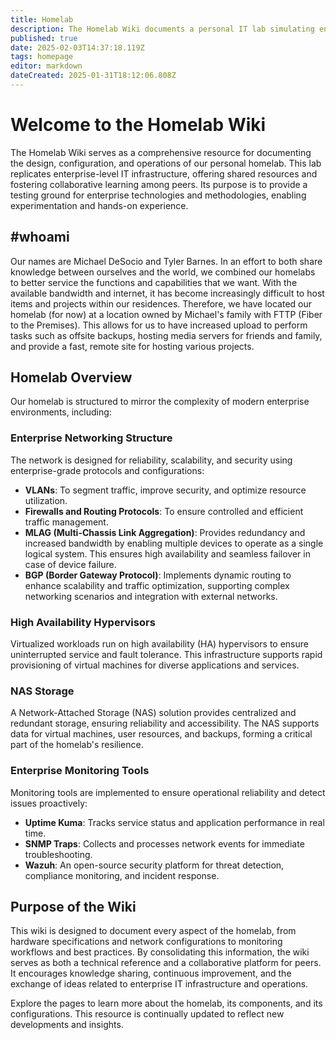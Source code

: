 ```yaml
---
title: Homelab
description: The Homelab Wiki documents a personal IT lab simulating enterprise infrastructure. It covers networking (VLANs, MLAG, BGP), high availability hypervisors, NAS storage, and monitoring tools like Uptime Kuma, SNMP Traps, and Wazuh.
published: true
date: 2025-02-03T14:37:18.119Z
tags: homepage
editor: markdown
dateCreated: 2025-01-31T18:12:06.808Z
---
```


# Welcome to the Homelab Wiki  

The Homelab Wiki serves as a comprehensive resource for documenting the design, configuration, and operations of our personal homelab. This lab replicates enterprise-level IT infrastructure, offering shared resources and fostering collaborative learning among peers. Its purpose is to provide a testing ground for enterprise technologies and methodologies, enabling experimentation and hands-on experience.  

## #whoami
Our names are Michael DeSocio and Tyler Barnes. In an effort to both share knowledge between ourselves and the world, we combined our homelabs to better service the functions and capabilities that we want. With the available bandwidth and internet, it has become increasingly difficult to host items and projects within our residences. Therefore, we have located our homelab (for now) at a location owned by Michael's family with FTTP (Fiber to the Premises). This allows for us to have increased upload to perform tasks such as offsite backups, hosting media servers for friends and family, and provide a fast, remote site for hosting various projects. 

## Homelab Overview  

Our homelab is structured to mirror the complexity of modern enterprise environments, including:  

### Enterprise Networking Structure  
The network is designed for reliability, scalability, and security using enterprise-grade protocols and configurations:  
- **VLANs**: To segment traffic, improve security, and optimize resource utilization.  
- **Firewalls and Routing Protocols**: To ensure controlled and efficient traffic management.  
- **MLAG (Multi-Chassis Link Aggregation)**: Provides redundancy and increased bandwidth by enabling multiple devices to operate as a single logical system. This ensures high availability and seamless failover in case of device failure.  
- **BGP (Border Gateway Protocol)**: Implements dynamic routing to enhance scalability and traffic optimization, supporting complex networking scenarios and integration with external networks.  

### High Availability Hypervisors  
Virtualized workloads run on high availability (HA) hypervisors to ensure uninterrupted service and fault tolerance. This infrastructure supports rapid provisioning of virtual machines for diverse applications and services.  

### NAS Storage  
A Network-Attached Storage (NAS) solution provides centralized and redundant storage, ensuring reliability and accessibility. The NAS supports data for virtual machines, user resources, and backups, forming a critical part of the homelab's resilience.  

### Enterprise Monitoring Tools  
Monitoring tools are implemented to ensure operational reliability and detect issues proactively:  
- **Uptime Kuma**: Tracks service status and application performance in real time.  
- **SNMP Traps**: Collects and processes network events for immediate troubleshooting.  
- **Wazuh**: An open-source security platform for threat detection, compliance monitoring, and incident response.  

## Purpose of the Wiki  

This wiki is designed to document every aspect of the homelab, from hardware specifications and network configurations to monitoring workflows and best practices. By consolidating this information, the wiki serves as both a technical reference and a collaborative platform for peers. It encourages knowledge sharing, continuous improvement, and the exchange of ideas related to enterprise IT infrastructure and operations.  

Explore the pages to learn more about the homelab, its components, and its configurations. This resource is continually updated to reflect new developments and insights.  
